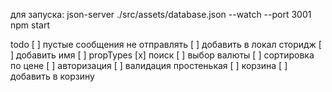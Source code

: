 для запуска:
json-server ./src/assets/database.json --watch --port 3001
npm start


todo
[ ] пустые сообщения не отправлять
[ ] добавить в локал сторидж
[ ] добавить имя
[ ] propTypes
[x] поиск
[ ] выбор валюты
[ ] сортировка по цене
[ ] авторизация
[ ] валидация простенькая
[ ] корзина
[ ] добавить в корзину